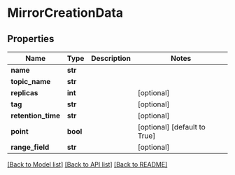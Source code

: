 # MirrorCreationData

## Properties
Name | Type | Description | Notes
------------ | ------------- | ------------- | -------------
**name** | **str** |  | 
**topic_name** | **str** |  | 
**replicas** | **int** |  | [optional] 
**tag** | **str** |  | [optional] 
**retention_time** | **str** |  | [optional] 
**point** | **bool** |  | [optional] [default to True]
**range_field** | **str** |  | [optional] 

[[Back to Model list]](../README.md#documentation-for-models) [[Back to API list]](../README.md#documentation-for-api-endpoints) [[Back to README]](../README.md)


